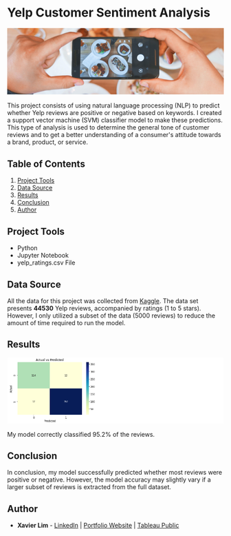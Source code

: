 # Yelp Customer Sentiment Analysis
![Header](https://github.com/xavier-lim/yelpSentimentAnalysis/blob/main/images/yelp_Header.jpg)

This project consists of using natural language processing (NLP) to predict whether Yelp reviews are positive or negative based on keywords. I created a support vector machine (SVM) classifier model to make these predictions. This type of analysis is used to determine the general tone of customer reviews and to get a better understanding of a consumer's attitude towards a brand, product, or service.

## Table of Contents
1.	[Project Tools](https://github.com/xavier-lim/yelpSentimentAnalysis#project-tools)
2.	[Data Source](https://github.com/xavier-lim/yelpSentimentAnalysis#data-source)
4.	[Results](https://github.com/xavier-lim/yelpSentimentAnalysis#results)
5.	[Conclusion](https://github.com/xavier-lim/yelpSentimentAnalysis#conclusion)
7.	[Author](https://github.com/xavier-lim/yelpSentimentAnalysis#author)

## Project Tools
*	Python
*	Jupyter Notebook
*	yelp_ratings.csv File

## Data Source
All the data for this project was collected from [Kaggle](https://www.kaggle.com/matleonard/nlp-course). The data set presents **44530** Yelp reviews, accompanied by ratings (1 to 5 stars). However, I only utilized a subset of the data (5000 reviews) to reduce the amount of time required to run the model.

## Results
![Results](https://github.com/xavier-lim/yelpSentimentAnalysis/blob/main/images/Results.PNG)

My model correctly classified 95.2% of the reviews.

## Conclusion
In conclusion, my model successfully predicted whether most reviews were positive or negative. However, the model accuracy may slightly vary if a larger subset of reviews is extracted from the full dataset.


## Author
* **Xavier Lim** - [LinkedIn](https://www.linkedin.com/in/xavier-lim14/)  |  [Portfolio Website](https://xavier-lim.github.io/)  |  [Tableau Public](https://public.tableau.com/profile/xavier.lim#!/)

